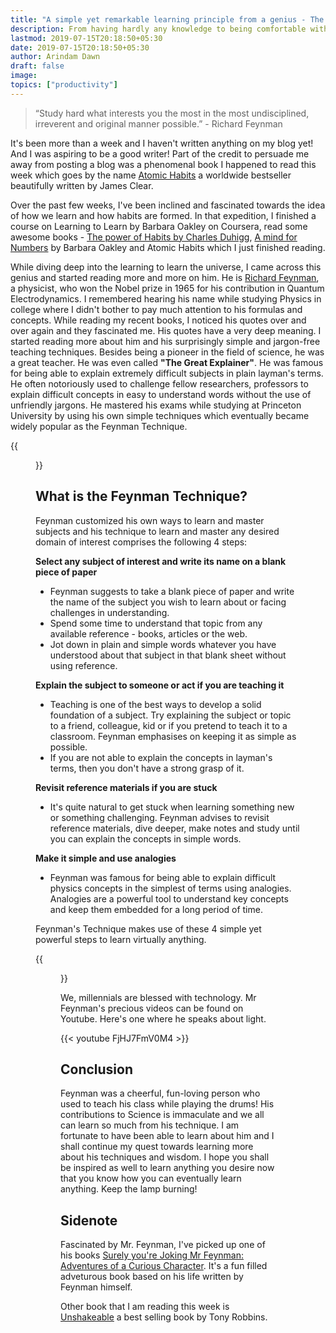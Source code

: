 ```yaml
---
title: "A simple yet remarkable learning principle from a genius - The Feynman Technique"
description: From having hardly any knowledge to being comfortable with any subject of interest. Learning to learn more effectively!
lastmod: 2019-07-15T20:18:50+05:30
date: 2019-07-15T20:18:50+05:30
author: Arindam Dawn
draft: false 
image:
topics: ["productivity"]
---
```


> “Study hard what interests you the most in the most undisciplined, irreverent and original manner possible.” - Richard Feynman

It's been more than a week and I haven't written anything on my blog yet! And I was aspiring to be a good writer! Part of the credit to persuade me away from posting a blog was a phenomenal book I happened to read this week which goes by the name [Atomic Habits](https://amzn.to/2lzNqMt) a worldwide bestseller beautifully written by James Clear. 

Over the past few weeks, I've been inclined and fascinated towards the idea of how we learn and how habits are formed. In that expedition, I finished a course on Learning to Learn by Barbara Oakley on Coursera, read some awesome books - [The power of Habits by Charles Duhigg](https://amzn.to/2lceJwf), [A mind for Numbers](https://amzn.to/2lcGN2w) by Barbara Oakley and Atomic Habits which I just finished reading.

While diving deep into the learning to learn the universe, I came across this genius and started reading more and more on him. He is [Richard Feynman](https://en.wikipedia.org/wiki/Richard_Feynman), a physicist, who won the Nobel prize in 1965 for his contribution in Quantum Electrodynamics. I remembered hearing his name while studying Physics in college where I didn't bother to pay much attention to his formulas and concepts. While reading my recent books,  I noticed his quotes over and over again and they fascinated me. His quotes have a very deep meaning. I started reading more about him and his surprisingly simple and jargon-free teaching techniques. Besides being a pioneer in the field of science, he was a great teacher. He was even called **"The Great Explainer"**. He was famous for being able to explain extremely difficult subjects in plain layman's terms. He often notoriously used to challenge fellow researchers, professors to explain difficult concepts in easy to understand words without the use of unfriendly jargons. He mastered his exams while studying at Princeton University by using his own simple techniques which eventually became widely popular as the Feynman Technique.


{{<figure src= "https://miro.medium.com/max/2000/1*4MnjkvCDAAJt7d0KrvFBOw.png" caption= "Image credits - www.medium.com" class="tc">}}


## What is the Feynman Technique?

Feynman customized his own ways to learn and master subjects and his technique to learn and master any desired domain of interest comprises the following 4 steps:

**Select any subject of interest and write its name on a blank piece of paper** 

* Feynman suggests to take a blank piece of paper and write the name of the subject you wish to learn about or facing challenges in understanding. 
* Spend some time to understand that topic from any available reference - books, articles or the web.
* Jot down in plain and simple words whatever you have understood about that subject in that blank sheet without using reference.

**Explain the subject to someone or act if you are teaching it**

* Teaching is one of the best ways to develop a solid foundation of a subject. Try explaining the subject or topic to a friend, colleague, kid or if you pretend to teach it to a classroom. Feynman emphasises on keeping it as simple as possible.
* If you are not able to explain the concepts in layman's terms, then you don't have a strong grasp of it.

**Revisit reference materials if you are stuck**

* It's quite natural to get stuck when learning something new or something challenging. Feynman advises to revisit reference materials, dive deeper, make notes and study until you can explain the concepts in simple words.

**Make it simple and use analogies**

* Feynman was famous for being able to explain difficult physics concepts in the simplest of terms using analogies. Analogies are a powerful tool to understand key concepts and keep them embedded for a long period of time. 

Feynman's Technique makes use of these 4 simple yet powerful steps to learn virtually anything. 

{{<figure src= "https://www.tradebrains.in/wp-content/uploads/2019/02/the-feynman-technique-safal-niveshak.jpeg" caption= "Image credits - Safal Niveshak" class="tc">}}

We, millennials are blessed with technology. Mr Feynman's precious videos can be found on Youtube. Here's one where he speaks about light.

{{< youtube FjHJ7FmV0M4 >}}


## Conclusion

Feynman was a cheerful, fun-loving person who used to teach his class while playing the drums! His contributions to Science is immaculate and we all can learn so much from his technique. I am fortunate to have been able to learn about him and I shall continue my quest towards learning more about his techniques and wisdom. I hope you shall be inspired as well to learn anything you desire now that you know how you can eventually learn anything. Keep the lamp burning!

## Sidenote

Fascinated by Mr. Feynman, I've picked up one of his books [Surely you're Joking Mr Feynman: Adventures of a Curious Character](https://amzn.to/2jWNt4C). It's a fun filled adveturous book based on his life written by Feynman himself.

Other book that I am reading this week is [Unshakeable](https://amzn.to/2jWOyJI) a best selling book by Tony Robbins.

